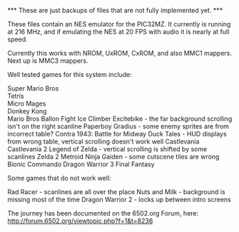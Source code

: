 *** These are just backups of files that are not fully implemented yet. ***

These files contain an NES emulator for the PIC32MZ.  It currently is running at 216 MHz, and if emulating the NES at 20 FPS with audio it is nearly at full speed.

Currently this works with NROM, UxROM, CxROM, and also MMC1 mappers.  Next up is MMC3 mappers.

Well tested games for this system include:

Super Mario Bros<br>
Tetris<br>
Micro Mages<br>
Donkey Kong<br>
Mario Bros
Ballon Fight
Ice Climber
Excitebike - the far background scrolling isn't on the right scanline
Paperboy
Gradius - some enemy sprites are from incorrect table?
Contra
1943: Battle for Midway
Duck Tales - HUD displays from wrong table, vertical scrolling doesn't work well
Castlevania
Castlevania 2
Legend of Zelda - vertical scrolling is shifted by some scanlines
Zelda 2
Metroid
Ninja Gaiden - some cutscene tiles are wrong
Bionic Commando
Dragon Warrior 3
Final Fantasy

Some games that do not work well:

Rad Racer - scanlines are all over the place
Nuts and Milk - background is missing most of the time
Dragon Warrior 2 - locks up between intro screens

The journey has been documented on the 6502.org Forum, here: http://forum.6502.org/viewtopic.php?f=1&t=8236

